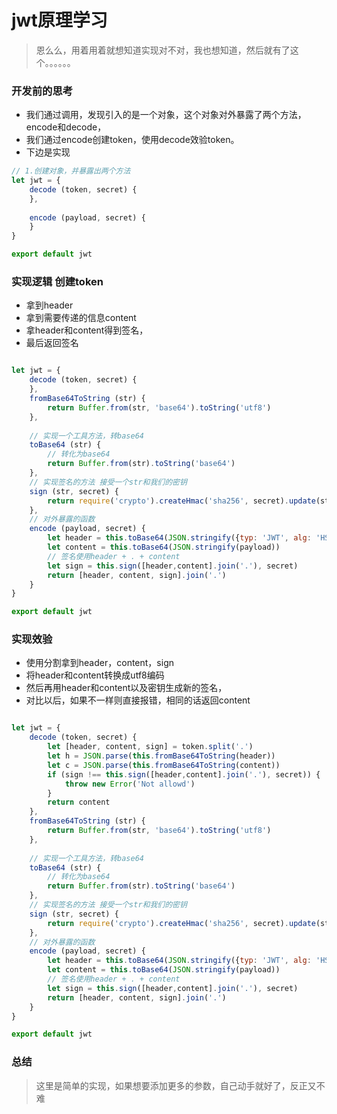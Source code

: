 # jwt原理学习

> 恩么么，用着用着就想知道实现对不对，我也想知道，然后就有了这个。。。。。。

### 开发前的思考

- 我们通过调用，发现引入的是一个对象，这个对象对外暴露了两个方法，encode和decode，
- 我们通过encode创建token，使用decode效验token。
- 下边是实现

```javascript
// 1.创建对象，并暴露出两个方法
let jwt = {
    decode (token, secret) {
    },
   
    encode (payload, secret) {
    }
}

export default jwt
```

### 实现逻辑 创建token
- 拿到header
-  拿到需要传递的信息content
-  拿header和content得到签名，
-  最后返回签名
```javascript

let jwt = {
    decode (token, secret) {
    },
    fromBase64ToString (str) {
        return Buffer.from(str, 'base64').toString('utf8')
    },
    
    // 实现一个工具方法，转base64
    toBase64 (str) {
        // 转化为base64
        return Buffer.from(str).toString('base64')
    },
    // 实现签名的方法 接受一个str和我们的密钥
    sign (str, secret) {
        return require('crypto').createHmac('sha256', secret).update(str).digest('base64')
    },
    // 对外暴露的函数
    encode (payload, secret) {
        let header = this.toBase64(JSON.stringify({typ: 'JWT', alg: 'HS256'}))
        let content = this.toBase64(JSON.stringify(payload))
        // 签名使用header + . + content
        let sign = this.sign([header,content].join('.'), secret)
        return [header, content, sign].join('.')
    }
}

export default jwt
```

### 实现效验

- 使用分割拿到header，content，sign
- 将header和content转换成utf8编码
- 然后再用header和content以及密钥生成新的签名，
- 对比以后，如果不一样则直接报错，相同的话返回content

```javascript

let jwt = {
    decode (token, secret) {
        let [header, content, sign] = token.split('.')
        let h = JSON.parse(this.fromBase64ToString(header))
        let c = JSON.parse(this.fromBase64ToString(content))
        if (sign !== this.sign([header,content].join('.'), secret)) {
            throw new Error('Not allowd')
        }
        return content
    },
    fromBase64ToString (str) {
        return Buffer.from(str, 'base64').toString('utf8')
    },
    
    // 实现一个工具方法，转base64
    toBase64 (str) {
        // 转化为base64
        return Buffer.from(str).toString('base64')
    },
    // 实现签名的方法 接受一个str和我们的密钥
    sign (str, secret) {
        return require('crypto').createHmac('sha256', secret).update(str).digest('base64')
    },
    // 对外暴露的函数
    encode (payload, secret) {
        let header = this.toBase64(JSON.stringify({typ: 'JWT', alg: 'HS256'}))
        let content = this.toBase64(JSON.stringify(payload))
        // 签名使用header + . + content
        let sign = this.sign([header,content].join('.'), secret)
        return [header, content, sign].join('.')
    }
}

export default jwt
```

### 总结

> 这里是简单的实现，如果想要添加更多的参数，自己动手就好了，反正又不难